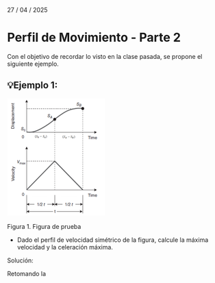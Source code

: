 27 / 04 / 2025
# Perfil de Movimiento - Parte 2 

Con el objetivo de recordar lo visto en la clase pasada, se propone el siguiente ejemplo.
## 💡Ejemplo 1:

![Figura de prueba](Ej_1.PNG)

Figura 1. Figura de prueba


- Dado el perfil de velocidad simétrico de la figura, calcule la máxima velocidad y la celeración 
máxima.

Solución:







Retomando la 

